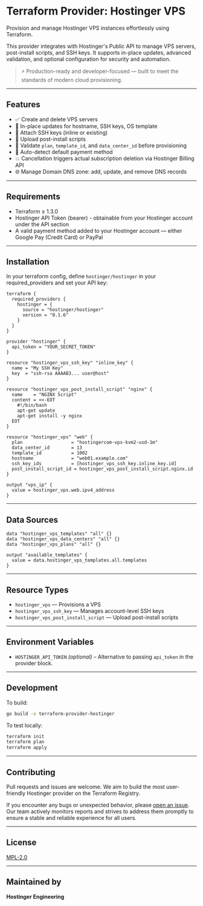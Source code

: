 # Terraform Provider: Hostinger VPS

Provision and manage Hostinger VPS instances effortlessly using Terraform.

This provider integrates with Hostinger's Public API to manage VPS servers, post-install scripts, and SSH keys. It supports in-place updates, advanced validation, and optional configuration for security and automation.

> ⚡ Production-ready and developer-focused — built to meet the standards of modern cloud provisioning.

---

## Features

- ✅ Create and delete VPS servers
- 🔄 In-place updates for hostname, SSH keys, OS template
- 🔐 Attach SSH keys (inline or existing)
- 📜 Upload post-install scripts
- 🔎 Validate `plan`, `template_id`, and `data_center_id` before provisioning
- 🧠 Auto-detect default payment method
- 💥 Cancellation triggers actual subscription deletion via Hostinger Billing API
- 🌐 Manage Domain DNS zone: add, update, and remove DNS records

---

## Requirements

- Terraform ≥ 1.3.0
- Hostinger API Token (bearer) - obtainable from your Hostinger account under the API section
- A valid payment method added to your Hostinger account — either Google Pay (Credit Card) or PayPal

---

## Installation

In your terraform config, define `hostinger/hostinger` in your required_providers and set your API key:

```hcl
terraform {
  required_providers {
    hostinger = {
      source = "hostinger/hostinger"
      version = "0.1.6"
    }
  }
}

provider "hostinger" {
  api_token = "YOUR_SECRET_TOKEN"
}

resource "hostinger_vps_ssh_key" "inline_key" {
  name = "My SSH Key"
  key  = "ssh-rsa AAAAB3... user@host"
}

resource "hostinger_vps_post_install_script" "nginx" {
  name    = "NGINX Script"
  content = <<-EOT
    #!/bin/bash
    apt-get update
    apt-get install -y nginx
  EOT
}

resource "hostinger_vps" "web" {
  plan                  = "hostingercom-vps-kvm2-usd-1m"
  data_center_id        = 13
  template_id           = 1002
  hostname              = "web01.example.com"
  ssh_key_ids           = [hostinger_vps_ssh_key.inline_key.id]
  post_install_script_id = hostinger_vps_post_install_script.nginx.id
}

output "vps_ip" {
  value = hostinger_vps.web.ipv4_address
}
```

---

## Data Sources

```hcl
data "hostinger_vps_templates" "all" {}
data "hostinger_vps_data_centers" "all" {}
data "hostinger_vps_plans" "all" {}

output "available_templates" {
  value = data.hostinger_vps_templates.all.templates
}
```

---

## Resource Types

- `hostinger_vps` — Provisions a VPS
- `hostinger_vps_ssh_key` — Manages account-level SSH keys
- `hostinger_vps_post_install_script` — Upload post-install scripts

---

## Environment Variables

- `HOSTINGER_API_TOKEN` *(optional)* – Alternative to passing `api_token` in the provider block.

---

## Development

To build:

```bash
go build -o terraform-provider-hostinger
```

To test locally:

```bash
terraform init
terraform plan
terraform apply
```

---

## Contributing

Pull requests and issues are welcome. We aim to build the most user-friendly Hostinger provider on the Terraform Registry.

If you encounter any bugs or unexpected behavior, please [open an issue](https://github.com/hostinger/terraform-provider-hostinger/issues).  
Our team actively monitors reports and strives to address them promptly to ensure a stable and reliable experience for all users.

---

## License

[MPL-2.0](LICENSE)

---

## Maintained by

**Hostinger Engineering**
